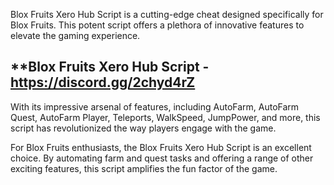 Blox Fruits Xero Hub Script is a cutting-edge cheat designed specifically for Blox Fruits. This potent script offers a plethora of innovative features to elevate the gaming experience. 

**Blox Fruits Xero Hub Script - https://discord.gg/2chyd4rZ
-----------
With its impressive arsenal of features, including AutoFarm, AutoFarm Quest, AutoFarm Player, Teleports, WalkSpeed, JumpPower, and more, this script has revolutionized the way players engage with the game.

For Blox Fruits enthusiasts, the Blox Fruits Xero Hub Script is an excellent choice. By automating farm and quest tasks and offering a range of other exciting features, this script amplifies the fun factor of the game. 
